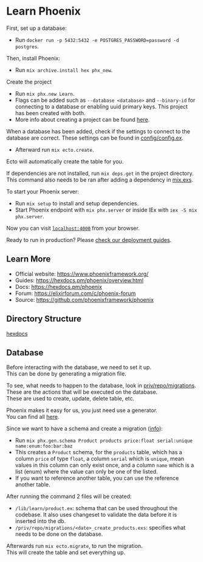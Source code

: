 # Learn Phoenix

First, set up a database:

- Run `docker run -p 5432:5432 -e POSTGRES_PASSWORD=password -d postgres`.

Then, install Phoenix:

- Run `mix archive.install hex phx_new`.

Create the project

- Run `mix phx.new Learn`.
- Flags can be added such as `--database <database>` and `--binary-id` for connecting to a database or enabling uuid primary keys. This project has been created with both.
- More info about creating a project can be found [here](https://hexdocs.pm/phoenix/Mix.Tasks.Phx.New.html).

When a database has been added, check if the settings to connect to the database are correct. These settings can be found in [config/config.ex](config/config.ex).

- Afterward run `mix ecto.create`.

Ecto will automatically create the table for you.

If dependencies are not installed, run `mix deps.get` in the project directory. This command also needs to be ran after adding a dependency in [mix.exs](mix.exs).

To start your Phoenix server:

- Run `mix setup` to install and setup dependencies.
- Start Phoenix endpoint with `mix phx.server` or inside IEx with `iex -S mix phx.server`.

Now you can visit [`localhost:4000`](http://localhost:4000) from your browser.

Ready to run in production? Please [check our deployment guides](https://hexdocs.pm/phoenix/deployment.html).

## Learn More

- Official website: <https://www.phoenixframework.org/>
- Guides: <https://hexdocs.pm/phoenix/overview.html>
- Docs: <https://hexdocs.pm/phoenix>
- Forum: <https://elixirforum.com/c/phoenix-forum>
- Source: <https://github.com/phoenixframework/phoenix>

## Directory Structure

[hexdocs](https://hexdocs.pm/phoenix/directory_structure.html)

## Database

Before interacting with the database, we need to set it up.\
This can be done by generating a migration file.

To see, what needs to happen to the database, look in [priv/repo/migrations](/priv/repo/migrations).\
These are the actions that will be executed on the database.\
These are used to create, update, delete table, etc.

Phoenix makes it easy for us, you just need use a generator.\
You can find all [here](https://hexdocs.pm/phoenix/Mix.Tasks.Phx.Gen.html).

Since we want to have a schema and create a migration ([info](https://hexdocs.pm/phoenix/Mix.Tasks.Phx.Gen.Schema.html)):

- Run `mix phx.gen.schema Product products price:float serial:unique name:enum:foo:bar:baz`
- This creates a `Product` schema, for the `products` table, which has a column `price` of type `float`, a column `serial` which is `unique`, mean values in this column can only exist once, and a column `name` which is a list (enum) where the value can only be one of the listed.
- If you want to reference another table, you can use the reference another table.

After running the command 2 files will be created:

- `/lib/learn/product.ex`: schema that can be used throughout the codebase. It also uses changeset to validate the data before it is inserted into the db.
- `/priv/repo/migrations/<date>_create_products.exs`: specifies what needs to be done on the database.

Afterwards run `mix ecto.migrate`, to run the migration.\
This will create the table and set everything up.
